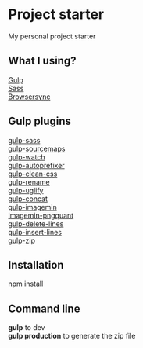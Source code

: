 # Project starter

My personal project starter


## What I using?

[Gulp](http://gulpjs.com)<br />
[Sass](http://sass-lang.com)<br />
[Browsersync](https://www.browsersync.io)<br />


## Gulp plugins

[gulp-sass](https://www.npmjs.com/package/gulp-sass)<br />
[gulp-sourcemaps](https://www.npmjs.com/package/gulp-sourcemaps)<br />
[gulp-watch](https://www.npmjs.com/package/gulp-watch)<br />
[gulp-autoprefixer](https://www.npmjs.com/package/gulp-autoprefixer)<br />
[gulp-clean-css](https://www.npmjs.com/package/gulp-clean-css)<br />
[gulp-rename](https://www.npmjs.com/package/gulp-rename)<br />
[gulp-uglify](https://www.npmjs.com/package/gulp-uglify)<br />
[gulp-concat](https://www.npmjs.com/package/gulp-concat)<br />
[gulp-imagemin](https://www.npmjs.com/package/gulp-imagemin)<br />
[imagemin-pngquant](https://www.npmjs.com/package/imagemin-pngquant)<br />
[gulp-delete-lines](https://www.npmjs.com/package/gulp-delete-lines)<br />
[gulp-insert-lines](https://www.npmjs.com/package/gulp-insert-lines)<br />
[gulp-zip](https://www.npmjs.com/package/gulp-zip)<br />


## Installation

npm install


## Command line

**gulp** to dev<br />
**gulp production** to generate the zip file<br />